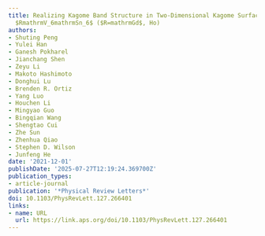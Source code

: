 ```yaml
---
title: Realizing Kagome Band Structure in Two-Dimensional Kagome Surface States of
  $RmathrmV_6mathrmSn_6$ ($R=mathrmGd$, Ho)
authors:
- Shuting Peng
- Yulei Han
- Ganesh Pokharel
- Jianchang Shen
- Zeyu Li
- Makoto Hashimoto
- Donghui Lu
- Brenden R. Ortiz
- Yang Luo
- Houchen Li
- Mingyao Guo
- Bingqian Wang
- Shengtao Cui
- Zhe Sun
- Zhenhua Qiao
- Stephen D. Wilson
- Junfeng He
date: '2021-12-01'
publishDate: '2025-07-27T12:19:24.369700Z'
publication_types:
- article-journal
publication: '*Physical Review Letters*'
doi: 10.1103/PhysRevLett.127.266401
links:
- name: URL
  url: https://link.aps.org/doi/10.1103/PhysRevLett.127.266401
---
```

